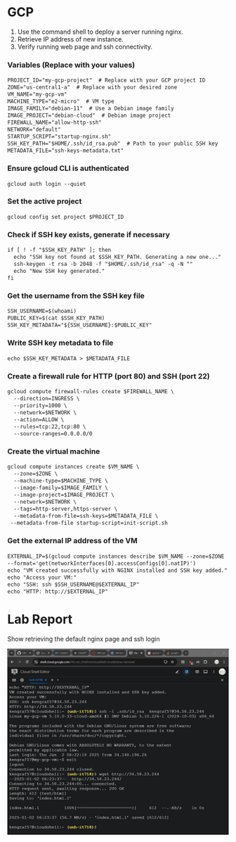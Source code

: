 # GCP												
1.	Use the command shell to deploy a server running nginx.
2.	Retrieve IP address of new instance.
3.	Verify running web page and ssh connectivity.

### Variables (Replace with your values)
```
PROJECT_ID="my-gcp-project"  # Replace with your GCP project ID
ZONE="us-central1-a"  # Replace with your desired zone
VM_NAME="my-gcp-vm"
MACHINE_TYPE="e2-micro"  # VM type
IMAGE_FAMILY="debian-11"  # Use a Debian image family
IMAGE_PROJECT="debian-cloud"  # Debian image project
FIREWALL_NAME="allow-http-ssh"
NETWORK="default"
STARTUP_SCRIPT="startup-nginx.sh"
SSH_KEY_PATH="$HOME/.ssh/id_rsa.pub"  # Path to your public SSH key
METADATA_FILE="ssh-keys-metadata.txt"
```
### Ensure gcloud CLI is authenticated
```
gcloud auth login --quiet
```
### Set the active project
```
gcloud config set project $PROJECT_ID
```
### Check if SSH key exists, generate if necessary
```
if [ ! -f "$SSH_KEY_PATH" ]; then
  echo "SSH key not found at $SSH_KEY_PATH. Generating a new one..."
  ssh-keygen -t rsa -b 2048 -f "$HOME/.ssh/id_rsa" -q -N ""
  echo "New SSH key generated."
fi
```
### Get the username from the SSH key file
```
SSH_USERNAME=$(whoami)
PUBLIC_KEY=$(cat $SSH_KEY_PATH)
SSH_KEY_METADATA="${SSH_USERNAME}:$PUBLIC_KEY"
```
### Write SSH key metadata to file
```
echo $SSH_KEY_METADATA > $METADATA_FILE
```
### Create a firewall rule for HTTP (port 80) and SSH (port 22)
```
gcloud compute firewall-rules create $FIREWALL_NAME \
  --direction=INGRESS \
  --priority=1000 \
  --network=$NETWORK \
  --action=ALLOW \
  --rules=tcp:22,tcp:80 \
  --source-ranges=0.0.0.0/0
```
### Create the virtual machine
```
gcloud compute instances create $VM_NAME \
  --zone=$ZONE \
  --machine-type=$MACHINE_TYPE \
  --image-family=$IMAGE_FAMILY \
  --image-project=$IMAGE_PROJECT \
  --network=$NETWORK \
  --tags=http-server,https-server \
  --metadata-from-file=ssh-keys=$METADATA_FILE \
 --metadata-from-file startup-script=init-script.sh
```
### Get the external IP address of the VM
```
EXTERNAL_IP=$(gcloud compute instances describe $VM_NAME --zone=$ZONE --format='get(networkInterfaces[0].accessConfigs[0].natIP)')
echo "VM created successfully with NGINX installed and SSH key added."
echo "Access your VM:"
echo "SSH: ssh $SSH_USERNAME@$EXTERNAL_IP"
echo "HTTP: http://$EXTERNAL_IP"
```
# Lab Report
Show retrieving the default nginx page and ssh login

![cli](Lab2-GCP-cli.png)
